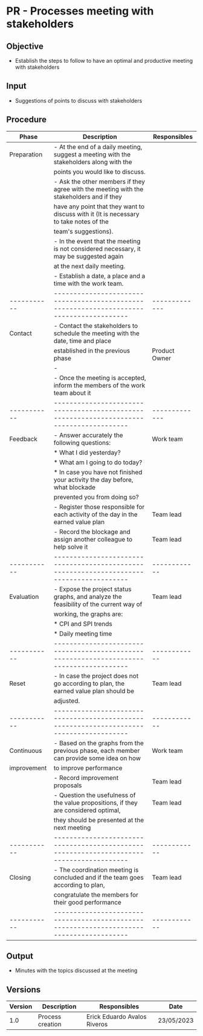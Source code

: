 # PR - Processes meeting with stakeholders

## Objective

- Establish the steps to follow to have an optimal and productive meeting with stakeholders

## Input

- Suggestions of points to discuss with stakeholders

## Procedure

| Phase       | Description                                                                              | Responsibles  | 
| ----------- | ---------------------------------------------------------------------------------------- | ------------- | 
| Preparation | - At the end of a daily meeting, suggest a meeting with the stakeholders along with the  |               | 
|             |   points you would like to discuss.                                                      |               |
|             | - Ask the other members if they agree with the meeting with the stakeholders and if they |               |
|             |   have any point that they want to discuss with it (It is necessary to take notes of the |               |
|             |   team's suggestions).                                                                   |               |
|             |   - In the event that the meeting is not considered necessary, it may be suggested again |               |
|             |     at the next daily meeting.                                                           |               |
|             | - Establish a date, a place and a time with the work team.                               |               |
| ----------- | ---------------------------------------------------------------------------------------- | ------------- |
| Contact     | - Contact the stakeholders to schedule the meeting with the date, time and place         |               |
|             |   established in the previous phase                                                      | Product Owner |
|             |   -  
|             | - Once the meeting is accepted, inform the members of the work team about it             |               |  
| ----------- | ---------------------------------------------------------------------------------------- | ------------- |
| Feedback    | - Answer accurately the following questions:                                             | Work team     |
|             |     * What I did yesterday?                                                              |               |
|             |     * What am I going to do today?                                                       |               |
|             |     * In case you have not finished your activity the day before, what blockade          |               |
|             |       prevented you from doing so?                                                       |               |
|             | - Register those responsible for each activity of the day in the earned value plan       | Team lead    |
|             | - Record the blockage and assign another colleague to help solve it                      | Team lead    |
| ----------- | ---------------------------------------------------------------------------------------- | ------------ |
| Evaluation  | - Expose the project status graphs, and analyze the feasibility of the current way of    | Team lead    |
|             |   working, the graphs are:                                                               |              |
|             |     * CPI and SPI trends                                                                 |              |
|             |     * Daily meeting time                                                                 |              |
| ----------- | ---------------------------------------------------------------------------------------- | ------------ |
| Reset       | - In case the project does not go according to plan, the earned value plan should be     | Team lead    |
|             |   adjusted.                                                                              |              |
| ----------- | ---------------------------------------------------------------------------------------- | ------------ |
| Continuous  | - Based on the graphs from the previous phase, each member can provide some idea on how  | Work team    |
| improvement |   to improve performance                                                                 |              |
|             | - Record improvement proposals                                                           | Team lead    |
|             | - Question the usefulness of the value propositions, if they are considered optimal,     | Team lead    | 
|             |   they should be presented at the next meeting                                           |              | 
| ----------- | ---------------------------------------------------------------------------------------- | ------------ |
| Closing     | - The coordination meeting is concluded and if the team goes according to plan,          | Team lead    | 
|             |   congratulate the members for their good performance                                    |              | 
| ----------- | ---------------------------------------------------------------------------------------- | ------------ |

## Output

- Minutes with the topics discussed at the meeting

## Versions

| Version | Description      | Responsibles                 | Date       |
| ------- | ---------------- | ---------------------------- | ---------- |
| 1.0     | Process creation | Erick Eduardo Avalos Riveros | 23/05/2023 |
